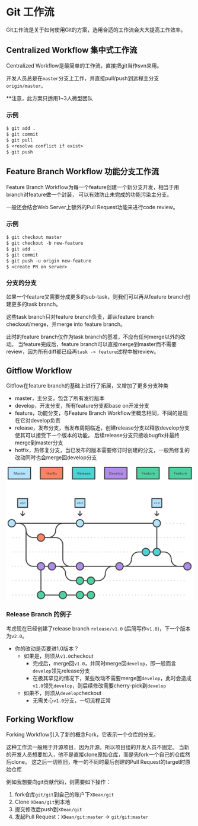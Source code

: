 # Git 工作流

Git工作流是关于如何使用Git的方案，选用合适的工作流会大大提高工作效率。

## Centralized Workflow 集中式工作流

Centralized Workflow是最简单的工作流，直接把git当作svn来用。

开发人员总是在`master`分支上工作，并直接pull/push到远程主分支`origin/master`。

**注意，此方案只适用1~3人微型团队

### 示例

```
$ git add .
$ git commit
$ git pull
$ <resolve conflict if exist>
$ git push
```

## Feature Branch Workflow 功能分支工作流

Feature Branch Workflow为每一个feature创建一个新分支开发，相当于用branch对feature做一个封装，
可以有效防止未完成的功能污染主分支。

一般还会结合Web Server上额外的Pull Request功能来进行code review。

### 示例

```
$ git checkout master
$ git checkout -b new-feature
$ git add .
$ git commit
$ git push -u origin new-feature
$ <create PR on server>
```

### 分支的分支

如果一个feature又需要分成更多的sub-task，则我们可以再从feature branch创建更多的task branch。

这些task branch只对feature branch负责，即从feature branch checkout/merge，并merge into feature branch。

此时的feature branch仅作为task branch的基准，不应有任何merge以外的改动。
当feature完成后，feature branch可以直接merge到master而不需要review，因为所有diff都已经再`task -> feature`过程中被review。

## Gitflow Workflow

Gitflow在feature branch的基础上进行了拓展，又增加了更多分支种类

- master，主分支，包含了所有发行版本
- develop，开发分支，所有feature分支都base on开发分支
- feature，功能分支，与Feature Branch Workflow里概念相同，不同的是现在它对develop负责
- release，发布分支，当发布周期临近，创建release分支以释放develop分支使其可以接受下一个版本的功能，
后续release分支只接收bugfix并最终merge到master分支
- hotfix，热修复分支，当已发布的版本需要修订时创建的分支，一般热修复的改动同时也会merge回develop分支

![gitflow](images/gitflow.svg)

### Release Branch 的例子

考虑现在已经创建了release branch `release/v1.0` (后简写作`v1.0`)，下一个版本为`v2.0`。

- 你的改动是否要进1.0版本？
    - 如果是，则须从`v1.0`checkout
        - 完成后，merge回`v1.0`，并同时merge回`develop`，即一般而言`develop`领先release分支
        - 在极其罕见的情况下，某些改动不需要merge回`develop`，此时会造成`v1.0`领先`develop`，则后续修改需要cherry-pick到`develop`
    - 如果不，则须从`develop`checkout
        - 无需关心`v1.0`分支，一切流程正常

## Forking Workflow

Forking Workflow引入了新的概念Fork，它表示一个仓库的分支。

这种工作流一般用于开源项目，因为开源，所以项目组的开发人员不固定。
当新的开发人员想要加入，他不是直接clone原始仓库，而是先fork一个自己的仓库然后clone。
这之后一切照旧，唯一的不同时最后创建的Pull Request的target时原始仓库

例如我想要向git贡献代码，则需要如下操作：

1. fork仓库`git/git`到自己的账户下`XDean/git`
2. Clone `XDean/git`到本地
3. 提交修改后push到`XDean/git`
4. 发起Pull Request：`XDean/git:master` -> `git/git:master`